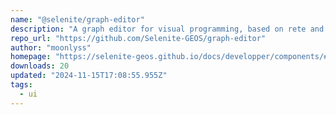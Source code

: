 ```yaml
---
name: "@selenite/graph-editor"
description: "A graph editor for visual programming, based on rete and svelte."
repo_url: "https://github.com/Selenite-GEOS/graph-editor"
author: "moonlyss"
homepage: "https://selenite-geos.github.io/docs/developper/components/#graph-editor"
downloads: 20
updated: "2024-11-15T17:08:55.955Z"
tags: 
  - ui
---
```

